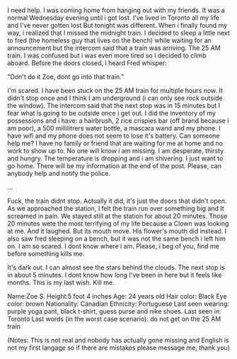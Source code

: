 I need help. I was coming home from hanging out with my friends. It was a normal Wednesday evening until i got lost. I've lived in Toronto all my life and I've never gotten lost But tonight was different. When i finally found my way, i realized that I missed the midnight train. I decided to sleep a little next to fred (the homeless guy that lives on the bench) while waiting for an announcement but the intercom said that a train was arriving. The 25 AM train. I was confused but i was even more tired so I decided to climb aboard. Before the doors closed, i heard Fred whisper:

"Don't do it Zoe, dont go into that train."

I'm scared. I have been stuck on the 25 AM train for multiple hours now. It didn't stop once and I think I am underground (i can only see rock outside the window). The intercom said that the next stop was in 15 minutes but I fear what is going to be outside once i get out. I did the inventory of my possessions and i have: a hairbrush, 2 rice crispies bar (off brand because i am poor), a 500 millilitrers water bottle, a mascara wand and my phone. I have wifi and my phone does not seem to lose it's battery. Can someone help me? I have no family or friend that are waiting for me at home and no work to show up to. No one will know i am missing. I am desperate, thirsty and hungry. The temperature is dropping and i am shivering. I just want to go home. There will be my information at the end of the post. Please, can anybody help and notify the police. 

...

Fuck, the train didnt stop. Actually it did, it's just the doors that didn't open. As we approached the station, I felt the train run over something big and It screamed in pain. We stayed still at the station for about 20 minutes. Those 20 minutes wete the most terrifying of my life because a Clown was looking at me. And it laughed. But its mouth move. His flower's mouth did instead. I also saw fred sleeping on a bench, but it was not the same bench i left him on. I am so scared. I dont know where i am. Please, i beg of you, find me before something kills me.

It's dark out. I can almost see the stars behind the clouds. The next stop is in about 5 minutes. I dont know how long I've been in here but it feels like months. This is my last wish. Kill me.

Name:Zoe S. 
Height:5 foot 4 inches
Age: 24 years old
Hair color: Black
Eye color: brown
Nationality: Canadian
Ethnicity: Portuguese
Last seen wearing: purple yoga pant, black t-shirt, guess purse and nike shoes.
Last seen in: Toronto
Last words (in the worst case scenario): do not get on the 25 AM train 

(Notes: This is not real and nobody has actually gone missing and English is not my first langage so if there are mistakes please message me, thank you)